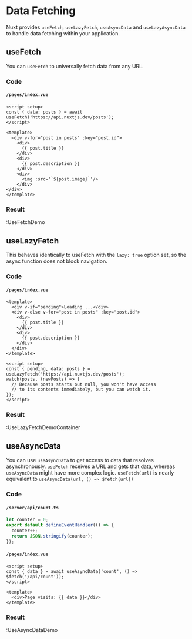 # Data Fetching

Nuxt provides `useFetch`, `useLazyFetch`, `useAsyncData` and `useLazyAsyncData` to handle data fetching within your application.

## useFetch

You can `useFetch` to universally fetch data from any URL.

### Code

#### `/pages/index.vue`

```vue
<script setup>
const { data: posts } = await useFetch('https://api.nuxtjs.dev/posts');
</script>

<template>
  <div v-for="post in posts" :key="post.id">
    <div>
      {{ post.title }}
    </div>
    <div>
      {{ post.description }}
    </div>
    <div>
      <img :src='`${post.image}`'/>
    </div>
</div>
</template>
```

### Result

:UseFetchDemo

## useLazyFetch

This behaves identically to useFetch with the `lazy: true` option set, so the async function does not block navigation.

### Code

#### `/pages/index.vue`

```vue
<template>
  <div v-if="pending">Loading ...</div>
  <div v-else v-for="post in posts" :key="post.id">
    <div>
      {{ post.title }}
    </div>
    <div>
      {{ post.description }}
    </div>
  </div>
</template>

<script setup>
const { pending, data: posts } = useLazyFetch('https://api.nuxtjs.dev/posts');
watch(posts, (newPosts) => {
  // Because posts starts out null, you won't have access
  // to its contents immediately, but you can watch it.
});
</script>
```

### Result

:UseLazyFetchDemoContainer

## useAsyncData

You can use `useAsyncData` to get access to data that resolves asynchronously. `useFetch` receives a URL and gets that data, whereas `useAsyncData` might have more complex logic. `useFetch(url)` is nearly equivalent to `useAsyncData(url, () => $fetch(url))`

### Code

#### `/server/api/count.ts`

```ts
let counter = 0;
export default defineEventHandler(() => {
  counter++;
  return JSON.stringify(counter);
});
```

#### `/pages/index.vue`

```vue
<script setup>
const { data } = await useAsyncData('count', () => $fetch('/api/count'));
</script>

<template>
  <div>Page visits: {{ data }}</div>
</template>
```

### Result

:UseAsyncDataDemo
